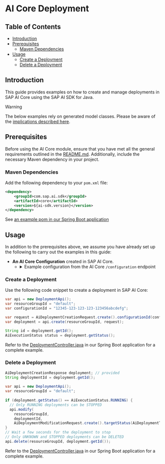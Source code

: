 # AI Core Deployment

## Table of Contents

- [Introduction](#introduction)
- [Prerequisites](#prerequisites)
    - [Maven Dependencies](#maven-dependencies)
- [Usage](#usage)
    - [Create a Deployment](#create-a-deployment)
    - [Delete a Deployment](#delete-a-deployment)

## Introduction

This guide provides examples on how to create and manage deployments in SAP AI Core using the SAP AI SDK for Java.

> [!WARNING]  
> The below examples rely on generated model classes.
> Please be aware of the [implications described here](/README.md#general-requirements).

## Prerequisites

Before using the AI Core module, ensure that you have met all the general requirements outlined in the [README.md](../../README.md#general-requirements).
Additionally, include the necessary Maven dependency in your project.

### Maven Dependencies

Add the following dependency to your `pom.xml` file:

```xml
<dependency>
    <groupId>com.sap.ai.sdk</groupId>
    <artifactId>core</artifactId>
    <version>${ai-sdk.version}</version>
</dependency>
```

See [an example pom in our Spring Boot application](../../sample-code/spring-app/pom.xml)

## Usage

In addition to the prerequisites above, we assume you have already set up the following to carry out the examples in this guide:

- **An AI Core Configuration** created in SAP AI Core.
    - <details>
      <summary>Example configuration from the AI Core <code>/configuration</code> endpoint</summary>

      ```json
      {
        "createdAt": "2024-07-03T12:44:08Z",
        "executableId": "azure-openai",
        "id": "12345-123-123-123-123456abcdefg",
        "inputArtifactBindings": [],
        "name": "gpt-35-turbo",
        "parameterBindings": [
          {
            "key": "modelName",
            "value": "gpt-35-turbo"
          },
          {
            "key": "modelVersion",
            "value": "latest"
          }
        ],
        "scenarioId": "foundation-models"
      }
      ```
      </details>

### Create a Deployment

Use the following code snippet to create a deployment in SAP AI Core:

```java
var api = new DeploymentApi();
var resourceGroupId = "default";
var configurationId = "12345-123-123-123-123456abcdefg";

var request = AiDeploymentCreationRequest.create().configurationId(configurationId);
var deployment = api.create(resourceGroupId, request);

String id = deployment.getId();
AiExecutionStatus status = deployment.getStatus();
```

Refer to the [DeploymentController.java](../../sample-code/spring-app/src/main/java/com/sap/ai/sdk/app/controllers/DeploymentController.java) in our Spring Boot application for a complete example.

### Delete a Deployment

```java
AiDeploymentCreationResponse deployment; // provided
String deploymentId = deployment.getId();
  
var api = new DeploymentApi();
var resourceGroupId = "default";
  
if (deployment.getStatus() == AiExecutionStatus.RUNNING) {
  // Only RUNNING deployments can be STOPPED
  api.modify(
    resourceGroupId,
    deploymentId,
    AiDeploymentModificationRequest.create().targetStatus(AiDeploymentTargetStatus.STOPPED));
}
// Wait a few seconds for the deployment to stop
// Only UNKNOWN and STOPPED deployments can be DELETED
api.delete(resourceGroupId, deployment.getId());
```

Refer to the [DeploymentController.java](../../sample-code/spring-app/src/main/java/com/sap/ai/sdk/app/controllers/DeploymentController.java) in our Spring Boot application for a complete example.
